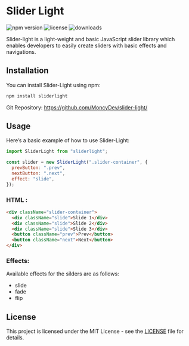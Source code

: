 # Slider Light

![npm version](https://img.shields.io/npm/v/sliderlight.svg)
![license](https://img.shields.io/github/license/MoncyDev/slider-light)
![downloads](https://img.shields.io/npm/dm/sliderlight.svg)

Slider-light is a light-weight and basic JavaScript slider library which enables developers to easily create sliders with basic effects and navigations.

## Installation

You can install Slider-Light using npm:

```bash
npm install sliderlight
```

Git Repository: https://github.com/MoncyDev/slider-light/

## Usage

Here’s a basic example of how to use Slider-Light:

```javascript
import SliderLight from "sliderlight";

const slider = new SliderLight(".slider-container", {
  prevButton: ".prev",
  nextButton: ".next",
  effect: "slide",
});
```

### HTML :

```html
<div className="slider-container">
  <div className="slide">Slide 1</div>
  <div className="slide">Slide 2</div>
  <div className="slide">Slide 3</div>
  <button className="prev">Prev</button>
  <button className="next">Next</button>
</div>
```

### Effects:

Available effects for the silders are as follows:

- slide
- fade
- flip

## License

This project is licensed under the MIT License - see the [LICENSE](LICENSE) file for details.
